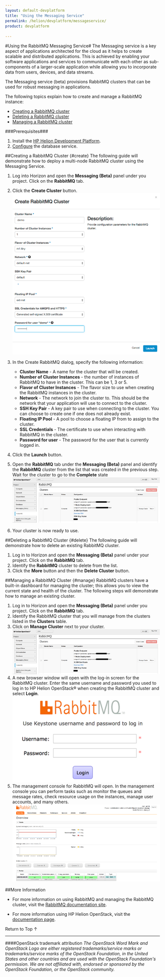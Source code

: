 ```yaml
---
layout: default-devplatform
title: "Using the Messaging Service"
permalink: /helion/devplatform/messageservice/
product: devplatform

---
```

<!--UNDER REVISION-->

#Using the RabbitMQ Messaging Service#
The Messaging service is a key aspect of applications architected for the cloud as it helps to create scalable and distributed applications. This is achieved by enabling your software applications and services to communicate with each other as sub-components of a larger-scale application while allowing you to incorporate data from users, devices, and data streams. 

The Messaging service (beta) provisions RabbitMQ clusters that can be used for robust messaging in applications. 

The following topics explain how to create and manage a RabbitMQ instance:

- [Creating a RabbitMQ cluster](#create) 
- [Deleting a RabbitMQ cluster](#delete)
- [Managing a RabbitMQ cluster](#manage)

###Prerequisites###

1. Install the [HP Helion Development Platform](/helion/devplatform/install/). 
2. [Configure](/helion/devplatform/install/#install-database) the database service.

##Creating a RabbitMQ Cluster {#create}
The following guide will demonstrate how to deploy a multi-node RabbitMQ cluster using the Messaging Service.

1.	Log into Horizon and open the **Messaging (Beta)** panel under you project. Click on the **RabbitMQ** tab.
2.	Click the **Create Cluster** button.<br><img src="media/usingRMQ1.png"/>
3.	In the Create RabbitMQ dialog, specify the following information:
	- **Cluster Name** - A name for the cluster that will be created.
	- **Number of Cluster Instances** - the number of instances of RabbitMQ to have in the cluster. This can be 1, 3 or 5.
	- **Flavor of Cluster Instances** - The flavor size to use when creating the RabbitMQ instances in the cluster.
	- **Network** - The network to join the cluster to. This should be the network that your application will use to connect to the cluster.
	- **SSH Key Pair** - A key pair to use when connecting to the cluster. You can choose to create one if one does not already exist.
	- **Floating IP Pool** - A pool to choose a floating IP from to assign to the cluster.
	- **SSL Credentials** - The certificate to use when interacting with RabbitMQ in the cluster.
	- **Password for user** - The password for the user that is currently logged in.

 
3.	Click the **Launch** button.
4.	Open the **RabbitMQ** tab under the **Messaging (Beta)** panel and identify the **RabbitMQ** cluster from the list that was created in the previous step. Wait for the cluster to go to the **Complete** state<br><img src="media/usingRMQ2.png"/>
5.	Your cluster is now ready to use.

##Deleting a RabbitMQ Cluster {#delete}
The following guide will demonstrate how to delete an existing RabbitMQ cluster.

1.	Log in to Horizon and open the **Messaging (Beta)** panel under your project. Click on the **RabbitMQ** tab.
2.	Identify the **RabbitMQ** cluster to delete from the list.
3.	Click the **More** button and then the **Delete Cluster** button.

##Managing a RabbitMQ Cluster {#manage}
RabbitMQ clusters have a built-in dashboard for managing the cluster; this allows you to view the current state and health of the cluster. The following steps will demonstrate how to manage an existing cluster.

1.	Log in to Horizon and open the **Messaging (Beta)** panel under you project. Click on the **RabbitMQ** tab.
2.	Identify the RabbitMQ cluster that you will manage from the clusters listed in the **Clusters** table.
3.	Click on **Manage Cluster** next to your cluster.<br><img src="media/usingRMQ3.png"/>
4.	A new browser window will open with the log-in screen for the RabbitMQ cluster. Enter the same username and password you used to log in to HP Helion OpenStack&reg; when creating the RabbitMQ cluster and select **Login**.<br><img src="media/usingRMQ4.png"/>
5.	The management console for RabbitMQ will open. In the management console you can perform tasks such as monitor the queues and message rates, check resource usage on the instances, manage user accounts, and many others.  <br><img src="media/usingRMQ5.png"/>

##More Information


- For more information on using RabbitMQ and managing the RabbitMQ cluster, visit the [RabbitMQ documentation site](https://www.rabbitmq.com/documentation.html).


- For more information using HP Helion OpenStack, visit the [documentation page](http://docs.hpcloud.com).

<a href="#top" style="padding:14px 0px 14px 0px; text-decoration: none;"> Return to Top &#8593; </a>

----
####OpenStack trademark attribution
*The OpenStack Word Mark and OpenStack Logo are either registered trademarks/service marks or trademarks/service marks of the OpenStack Foundation, in the United States and other countries and are used with the OpenStack Foundation's permission. We are not affiliated with, endorsed or sponsored by the OpenStack Foundation, or the OpenStack community.*

